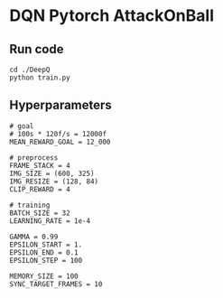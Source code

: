# DQN Pytorch AttackOnBall


## Run code
```
cd ./DeepQ
python train.py 
```

## Hyperparameters
```
# goal
# 100s * 120f/s = 12000f
MEAN_REWARD_GOAL = 12_000

# preprocess
FRAME_STACK = 4
IMG_SIZE = (600, 325)
IMG_RESIZE = (128, 84)
CLIP_REWARD = 4

# training
BATCH_SIZE = 32
LEARNING_RATE = 1e-4

GAMMA = 0.99
EPSILON_START = 1.
EPSILON_END = 0.1
EPSILON_STEP = 100

MEMORY_SIZE = 100
SYNC_TARGET_FRAMES = 10
```
